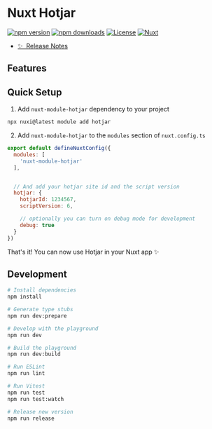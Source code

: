 <!--
Get your module up and running quickly.

Find and replace all on all files (CMD+SHIFT+F):
- Name: My Module
- Package name: nuxt-module-hotjar
- Description: My new Nuxt module
-->

# Nuxt Hotjar 

[![npm version][npm-version-src]][npm-version-href]
[![npm downloads][npm-downloads-src]][npm-downloads-href]
[![License][license-src]][license-href]
[![Nuxt][nuxt-src]][nuxt-href]

- [✨ &nbsp;Release Notes](/CHANGELOG.md)


## Features

## Quick Setup

1. Add `nuxt-module-hotjar` dependency to your project

```bash
npx nuxi@latest module add hotjar
```

2. Add `nuxt-module-hotjar` to the `modules` section of `nuxt.config.ts`

```js
export default defineNuxtConfig({
  modules: [
    'nuxt-module-hotjar'
  ],


  // And add your hotjar site id and the script version
  hotjar: {
    hotjarId: 1234567,
    scriptVersion: 6,

    // optionally you can turn on debug mode for development
    debug: true
  }
})
```

That's it! You can now use Hotjar in your Nuxt app ✨

## Development

```bash
# Install dependencies
npm install

# Generate type stubs
npm run dev:prepare

# Develop with the playground
npm run dev

# Build the playground
npm run dev:build

# Run ESLint
npm run lint

# Run Vitest
npm run test
npm run test:watch

# Release new version
npm run release
```

<!-- Badges -->
[npm-version-src]: https://img.shields.io/npm/v/nuxt-module-hotjar/latest.svg?style=flat&colorA=18181B&colorB=28CF8D
[npm-version-href]: https://npmjs.com/package/nuxt-module-hotjar

[npm-downloads-src]: https://img.shields.io/npm/dm/nuxt-module-hotjar.svg?style=flat&colorA=18181B&colorB=28CF8D
[npm-downloads-href]: https://npmjs.com/package/nuxt-module-hotjar

[license-src]: https://img.shields.io/npm/l/nuxt-module-hotjar.svg?style=flat&colorA=18181B&colorB=28CF8D
[license-href]: https://npmjs.com/package/nuxt-module-hotjar

[nuxt-src]: https://img.shields.io/badge/Nuxt-18181B?logo=nuxt.js
[nuxt-href]: https://nuxt.com
